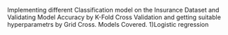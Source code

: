 Implementing different Classification model on the Insurance Dataset and Validating Model Accuracy by K-Fold Cross Validation and getting suitable hyperparametrs by Grid Cross. Models Covered.
1)Logistic regression
